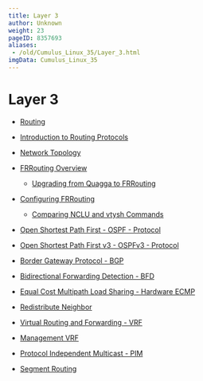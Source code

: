```yaml
---
title: Layer 3
author: Unknown
weight: 23
pageID: 8357693
aliases:
 - /old/Cumulus_Linux_35/Layer_3.html
imgData: Cumulus_Linux_35
---
```

# Layer 3

  - [Routing](/old/Cumulus_Linux_35/Routing.html)

  - [Introduction to Routing
    Protocols](/old/Cumulus_Linux_35/Introduction_to_Routing_Protocols.html)

  - [Network Topology](/old/Cumulus_Linux_35/Network_Topology.html)

  - [FRRouting Overview](/old/Cumulus_Linux_35/FRRouting_Overview.html)
    
      - [Upgrading from Quagga to
        FRRouting](/old/Cumulus_Linux_35/Upgrading_from_Quagga_to_FRRouting.html)

  - [Configuring
    FRRouting](/old/Cumulus_Linux_35/Configuring_FRRouting.html)
    
      - [Comparing NCLU and vtysh
        Commands](/old/Cumulus_Linux_35/Comparing_NCLU_and_vtysh_Commands.html)

  - [Open Shortest Path First - OSPF -
    Protocol](/old/Cumulus_Linux_35/Open_Shortest_Path_First_-_OSPF_-_Protocol.html)

  - [Open Shortest Path First v3 - OSPFv3 -
    Protocol](/old/Cumulus_Linux_35/Open_Shortest_Path_First_v3_-_OSPFv3_-_Protocol.html)

  - [Border Gateway Protocol -
    BGP](/old/Cumulus_Linux_35/Border_Gateway_Protocol_-_BGP.html)

  - [Bidirectional Forwarding Detection -
    BFD](/old/Cumulus_Linux_35/Bidirectional_Forwarding_Detection_-_BFD.html)

  - [Equal Cost Multipath Load Sharing - Hardware
    ECMP](/old/Cumulus_Linux_35/Equal_Cost_Multipath_Load_Sharing_-_Hardware_ECMP.html)

  - [Redistribute
    Neighbor](/old/Cumulus_Linux_35/Redistribute_Neighbor.html)

  - [Virtual Routing and Forwarding -
    VRF](/old/Cumulus_Linux_35/Virtual_Routing_and_Forwarding_-_VRF.html)

  - [Management VRF](/old/Cumulus_Linux_35/Management_VRF.html)

  - [Protocol Independent Multicast -
    PIM](/old/Cumulus_Linux_35/Protocol_Independent_Multicast_-_PIM.html)

  - [Segment Routing](/old/Cumulus_Linux_35/Segment_Routing.html)
